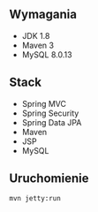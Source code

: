 ## Wymagania
- JDK 1.8
- Maven 3
- MySQL 8.0.13

## Stack
- Spring MVC
- Spring Security
- Spring Data JPA
- Maven
- JSP
- MySQL

## Uruchomienie
```mvn jetty:run```
